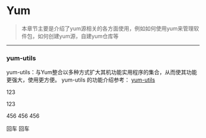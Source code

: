 #  Yum  


 > 本章节主要是介绍了yum源相关的各方面使用，例如如何使用yum来管理软件包，如何创建yum源，自建yum仓库等
---



### yum-utils

yum-utils：与Yum整合以多种方式扩大其机功能实用程序的集合，从而使其功能更强大，使用更方便。
yum-utils 的功能介绍参考：
[yum-utils](https://blog.csdn.net/xiaoxiao_22/article/details/7044583)



123

123



456
456
456

回车
回车